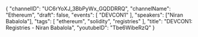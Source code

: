 {
    "channelID": "UC6rYoXJ_3BbPyWx_GQDDRRQ",
    "channelName": "Ethereum",
    "draft": false,
    "events": [
        "DEVCON1"
    ],
    "speakers": ["Niran Babalola"],
    "tags": [
        "ethereum",
        "solidity",
        "registries"
    ],
    "title": "DEVCON1: Registries - Niran Babalola",
    "youtubeID": "Tbe6WibeRzQ"
}
